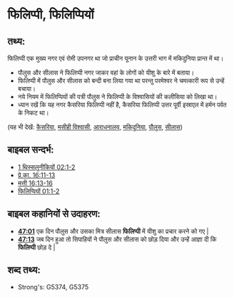 # फिलिप्पी, फिलिप्पियों #

## तथ्य: ##

फिलिप्पी एक मुख्य नगर एवं रोमी उपनगर था जो प्राचीन यूनान के उत्तरी भाग में मकिदुनिया प्रान्त में था।

* पौलुस और सीलास ने फिलिप्पी नगर जाकर वहां के लोगों को यीशु के बारे में बताया।
* फिलिप्पी में पौलुस और सीलास को बन्दी बना लिया गया था परन्तु परमेश्वर ने चमत्कारी रूप से उन्हें बचाया।
* नये नियम में फिलिप्पियों की पत्री पौलुस ने फिलिप्पी के विश्वासियों की कलीसिया को लिखा था।
* ध्यान रखें कि यह नगर कैसरिया फिलिप्पी नहीं है, कैसरिया फिलिप्पी उत्तर पूर्वी इस्राएल में हर्मन पर्वत के निकट था।
 
(यह भी देखें: [कैसरिया](../names/caesarea.md), [मसीही विश्वासी](../kt/christian.md), [आराधनालय](../kt/church.md), [मकिदुनिया](../names/macedonia.md), [पौलुस](../names/paul.md), [सीलास](../names/silas.md))

## बाइबल सन्दर्भ: ##

* [1 थिस्सलुनीकियों 02:1-2](rc://en/tn/help/1th/02/01)
* [प्रे.का. 16:11-13](rc://en/tn/help/act/16/11)
* [मत्ती 16:13-16](rc://en/tn/help/mat/16/13)
* [फिलिप्पियों 01:1-2](rc://en/tn/help/php/01/01)

## बाइबल कहानियों से उदाहरण: ##

* __[47:01](rc://en/tn/help/obs/47/01)__ एक दिन पौलुस और उसका मित्र सीलास __फिलिप्पी__ में यीशु का प्रचार करने को गए |  
* __[47:13](rc://en/tn/help/obs/47/13)__ जब दिन हुआ तो सिपाहियों ने पौलुस और सीलास को छोड़ दिया और उन्हें आज्ञा दी कि __फिलिप्पी__ छोड़ दे | 

## शब्द तथ्य: ##

* Strong's: G5374, G5375
